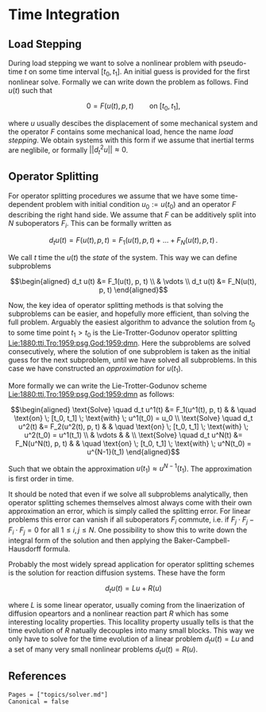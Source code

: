 # Time Integration

## Load Stepping

During load stepping we want to solve a nonlinear problem with pseudo-time $t$ on some time interval $[t_0, t_1]$. An initial guess is provided for the first nonlinear solve. Formally we can write down the problem as follows. Find $u(t)$ such that

```math
0 = F(u(t), p, t) \qquad \text{on} \; [t_0, t_1],
```

where $u$ usually descibes the displacement of some mechanical system and the operator $F$ contains some mechanical load, hence the name *load stepping*. We obtain systems with this form if we assume that inertial terms are neglibile, or formally $||d^2_tu|| \approx 0$.

## Operator Splitting

For operator splitting procedures we assume that we have some time-dependent problem with initial condition $u_0 := u(t_0)$ and an operator $F$ describing the right hand side. We assume that $F$ can be additively split into $N$ suboperators $F_i$. This can be formally written as

```math
d_t u(t) = F(u(t), p, t) = F_1(u(t), p, t) + ... + F_N(u(t), p, t) \, .
```

We call $t$ time the $u(t)$ the *state* of the system. This way we can define subproblems

```math
\begin{aligned}
    d_t u(t) &= F_1(u(t), p, t) \\
             & \vdots \\
    d_t u(t) &= F_N(u(t), p, t)
\end{aligned}
```

Now, the key idea of operator splitting methods is that solving the subproblems can be easier, and hopefully more efficient, than solving the full problem. Arguably the easiest algorithm to advance the solution from $t_0$ to some time point $t_1 > t_0$ is the Lie-Trotter-Godunov operator splitting [Lie:1880:tti,Tro:1959:psg,God:1959:dmn](@cite). Here the subproblems are solved consecutively, where the solution of one subproblem is taken as the initial guess for the next subproblem, until we have solved all subproblems. In this case we have constructed an _approximation_ for $u(t_1)$.

More formally we can write the Lie-Trotter-Godunov scheme [Lie:1880:tti,Tro:1959:psg,God:1959:dmn](@cite) as follows: 

```math
\begin{aligned}
    \text{Solve} \quad d_t u^1(t) &= F_1(u^1(t), p, t) & & \quad \text{on} \; [t_0, t_1] \; \text{with} \; u^1(t_0) = u_0 \\
    \text{Solve} \quad d_t u^2(t) &= F_2(u^2(t), p, t) & & \quad \text{on} \; [t_0, t_1] \; \text{with} \; u^2(t_0) = u^1(t_1) \\
             & \vdots & & \\
    \text{Solve} \quad d_t u^N(t) &= F_N(u^N(t), p, t) & & \quad \text{on} \; [t_0, t_1] \; \text{with} \; u^N(t_0) = u^{N-1}(t_1)
\end{aligned}
```
Such that we obtain the approximation $u(t_1) \approx u^{N-1}(t_1)$. The approximation is first order in time.

It should be noted that even if we solve all subproblems analytically, then operator splitting schemes themselves almost always come with their own approximation an error, which is simply called the splitting error. For linear problems this error can vanish if all suboperators $F_i$ commute, i.e. if $F_j \cdot F_j - F_i \cdot F_j = 0$ for all $1 \leq i,j \leq N$. One possibility to show this to write down the integral form of the solution and then applying the Baker-Campbell-Hausdorff formula.

Probably the most widely spread application for operator splitting schemes is the solution for reaction diffusion systems. These have the form

```math
d_t u(t) = Lu + R(u)
```

where $L$ is some linear operator, usually coming from the linaerization of diffusion opeartors and a nonlinear reaction part $R$ which has some interesting locality properties. This locallity property usually tells is that the time evolution of $R$ natually decouples into many small blocks. This way we only have to solve for the time evolution of a linear problem $d_t u(t) = Lu$ and a set of many very small nonlinear problems $d_t u(t) = R(u)$.

## References

```@bibliography
Pages = ["topics/solver.md"]
Canonical = false
```
